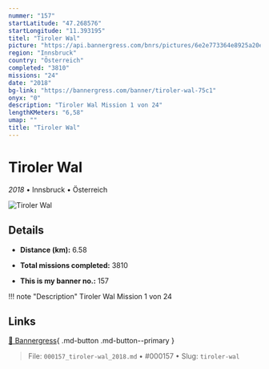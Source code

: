 ```yaml
---
nummer: "157"
startLatitude: "47.268576"
startLongitude: "11.393195"
titel: "Tiroler Wal"
picture: "https://api.bannergress.com/bnrs/pictures/6e2e773364e8925a20e133ac2f98dd20"
region: "Innsbruck"
country: "Österreich"
completed: "3810"
missions: "24"
date: "2018"
bg-link: "https://bannergress.com/banner/tiroler-wal-75c1"
onyx: "0"
description: "Tiroler Wal Mission 1 von 24"
lengthKMeters: "6,58"
umap: ""
title: "Tiroler Wal"
---
```

# Tiroler Wal

*2018* • Innsbruck • Österreich

![Tiroler Wal](https://api.bannergress.com/bnrs/pictures/6e2e773364e8925a20e133ac2f98dd20)

## Details
- **Distance (km):** 6.58

- **Total missions completed:** 3810
- **This is my banner no.:** 157


!!! note "Description"
    Tiroler Wal Mission 1 von 24



## Links
[🔗 Bannergress](https://bannergress.com/banner/tiroler-wal-75c1){ .md-button .md-button--primary }



> File: `000157_tiroler-wal_2018.md` • #000157 • Slug: `tiroler-wal`
